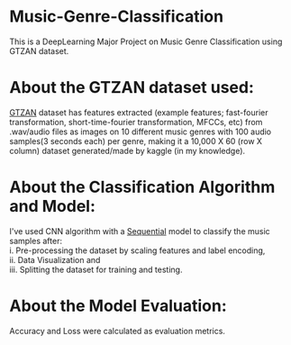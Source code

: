 # Music-Genre-Classification
This is a DeepLearning Major Project on Music Genre Classification using GTZAN dataset.<br/>
# About the GTZAN dataset used:
[GTZAN](https://www.kaggle.com/datasets/andradaolteanu/gtzan-dataset-music-genre-classification) dataset has features extracted (example features; fast-fourier transformation, short-time-fourier transformation, MFCCs, etc) from .wav/audio files as images on 10 different music genres with 100 audio samples(3 seconds each) per genre, making it a 10,000 X 60 (row X column) dataset generated/made by kaggle (in my knowledge).<br/>
# About the Classification Algorithm and Model:
I've used CNN algorithm with a [Sequential](https://keras.io/guides/sequential_model/) model to classify the music samples after:<br/>
i. Pre-processing the dataset by scaling features and label encoding,<br/>
ii. Data Visualization and<br/>
iii. Splitting the dataset for training and testing.<br/>
# About the Model Evaluation:
Accuracy and Loss were calculated as evaluation metrics.
